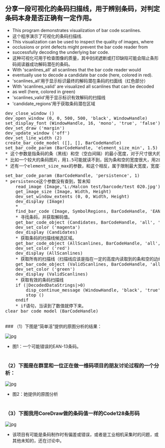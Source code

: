
## 分享一段可视化的条码扫描线，用于辨别条码，对判定条码本身是否正确有一定作用。

* This program demonstrates visualization of bar code scanlines.
* 这个程序演示了可视化的条码扫描线.
* This visualization can be used to inspect the quality of images, where
* occlusions or print defects might prevent the bar code reader from
* successfully decoding the underlying bar code.
* 这种可视化可用于检查图像的质量，其中封闭遮断或打印缺陷可能会阻止条形码阅读器成功解码潜在的条码。
* With 'scanlines_all' all scanlines that the bar code reader would
* eventually use to decode a  candidate bar code (here, colored in red).
* 'scanlines_all'用于显示标识最终的解码潜在条码的扫面线（红色部分）
* With 'scanlines_valid' are visualized all scanlines that can be decoded
* as well (here, colored in green)
* 'scanlines_valid'用于显示标识有效解码的扫描线
* 'candidate_regions'用于获取条码潜在区域

<pre name="code" class="halcon">
dev_close_window ()
dev_open_window (0, 0, 500, 500, 'black', WindowHandle)
set_display_font (WindowHandle, 16, 'mono', 'true', 'false')
dev_set_draw ('margin')
dev_update_window ('off')
dev_set_line_width (2)
create_bar_code_model ([], [], BarCodeHandle)
set_bar_code_param (BarCodeHandle, 'element_size_min', 1.5)
* 这个参数是指条码的条（黑线）和空（空白间隔）的最小宽度，对于尺寸很大的条码，这个最小值element_size_min要相应增加，
* 比如一个较大的条码图片，用1.5可能就读不到，因为条和空的宽度很大，用2或2.5以上就可以解码，但数值越大，解码的时间就越长。
* 还有一个element_size_max的参数，和这个相反，属于限制最大宽度，宽度不能太大，不然相邻的条和空就会被识别成一个了，一般这两个可以一起用。
</pre>

<pre name="code" class="halcon">
set_bar_code_param (BarCodeHandle, 'persistence', 1)
* persistence这个参数没有查到，暂未知
    read_image (Image,'L:/Halcon test/barcode/test 020.jpg')
    get_image_size (Image, Width, Height)
    dev_set_window_extents (0, 0, Width, Height)
    dev_display (Image)
    * 
    find_bar_code (Image, SymbolRegions, BarCodeHandle, 'EAN-13', DecodedDataStrings)
    * 寻找条码，并获取解码值。
    get_bar_code_object (Candidates, BarCodeHandle, 'all', 'candidate_regions')
    dev_set_color ('magenta')
    dev_display (Candidates)
    * 获取条码的扫描线候选区域。
    get_bar_code_object (AllScanlines, BarCodeHandle, 'all', 'scanlines_all')
    dev_set_color ('red')
    dev_display (AllScanlines)
    * 获取所有的扫描线（扫描线应该是指在一定的高度内读取到的条和空的边缘形成的线），这个读取不论是否能解码，均读取显示。
    get_bar_code_object (ValidScanlines, BarCodeHandle, 'all', 'scanlines_valid')
    dev_set_color ('green')
    dev_display (ValidScanlines)
    * 获取有效的条码扫描线
    if (|DecodedDataStrings|>0)
        disp_continue_message (WindowHandle, 'black', 'true')
        stop ()
    endif
    * if语句，当读到了数值就停下来。
clear_bar_code_model (BarCodeHandle)
</pre>

<br>
### （1）下图是“简单活”提供的原图分析的结果：

![jpg](image004.jpg)
<br>
* 图1：一个可能错误的EAN-13条码。
<br><br>

### （2）下图是在群里和一位正在做一维码项目的朋友讨论过程的一个分析：

![jpg](image006.jpg)
<br>
* 图2：她提供的原图分析
<br><br>

### （3）下图我用CoreDraw做的条码值一样的Code128条形码

![jpg](image008.jpg)
<br>
* 该项目有可能是条码制作时有偏差或错误，或者是工业相机采集时的问题，或其他未知的，还在讨论中。
